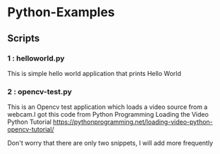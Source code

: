 # Python-Examples
## Scripts 

### 1 : helloworld.py

This is simple hello world application that prints Hello World
 
### 2 : opencv-test.py

This is an Opencv test application which loads a video source from a webcam.I got this code from Python Programming Loading the Video Python Tutorial https://pythonprogramming.net/loading-video-python-opencv-tutorial/


Don't worry that there are only two snippets, I will add more frequently
